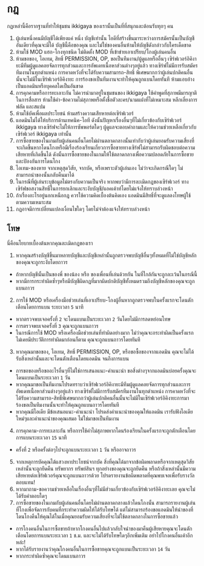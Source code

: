 # กฎ 

กฎเหล่านี้คือรากฐานที่ทำให้ชุมชน ikkigaya ของเรานั้นเป็นที่ที่สนุกและต้อนรับทุกๆ คน

1. ผู้เล่นหนึ่งคนมีบัญชีได้เพียงแค่ หนึ่ง บัญชีเท่านั้น ไอดีที่สร้างขึ้นมาระหว่างการสมัครนั้นเป็นบัญชีอันเดียวที่คุณจะมีได้ บัญชีนี้คือของคุณ และไม่ใช่ของคนอื่นห้ามให้บัญชีดังกล่าวกับใครเด็ดขาด
2. ห้ามใช้ MOD แฮก-โกงทุกชนิด ไม่ติดตั้ง MOD ที่เข้าข่ายเอาเปรียบ/โกงผู้เล่นคนอื่น
3. ห้ามขอของ, ไอเทม, สิทธิ์ PERMISSION, OP, ขอเป็นทีมงาน/ผู้ดูแลหรืออื่นๆ เซิร์ฟเวอร์อิคิงายะมีทีมผู้ดูแลคอยจัดการทุกส่วนและการอัพเดทเนื้อหาส่วนต่างๆอยู่แล้ว ทางเซิร์ฟไม่มีการรับสมัครทีมงานในทุกตำแหน่ง การคาดหวังที่จะได้รับความสามารถ-สิทธิ์ พิเศษมากกว่าผู้เล่นปกติคนอื่นนั้นจะไม่มีในเซิร์ฟเวอร์อิคิงายะ การร้องขอเป็นทีมงานจะทำให้คุณถูกแบนโดยทันที ห้ามแอบอ้างเป็นแอดมินหรือบุคคลใดเป็นอันขาด
4. การคุกคามหรือการทะเลาะกัน ไม่ควรนำมาอยู่ในชุมชนของ ikkigaya ใช้คำพูดที่สุภาพมีมารญาติในการสื่อสาร ห้ามใช้คำ-ข้อความไม่สุภาพหรือตั้งชื่อตัวละคร/นามแฝงที่ไม่เหมาะสม หลีกเลี่ยงการฟลัด และสแปม
5. ห้ามใช้บัคเพื่อผลประโยชน์ ห้ามสร้างความเสียหายต่อเซิร์ฟเวอร์
6. แอดมินไม่ได้ให้บริการด้านเทคนิค-ไอที ดังนั้นปัญหาเรื่องอื่นๆที่ไม่เกี่ยวข้องกับเซิร์ฟเวอร์ ikkigaya ทางเซิร์ฟจะไม่ให้การซัพพอร์ตใดๆ ผู้ดูแลจะตอบคำถามและให้ความช่วยเหลือเกี่ยวกับเซิร์ฟเวอร์ ikkigaya เท่านั้น
7. การซื้อขายของในเกมกับผู้เล่นคนอื่นโดยไม่ผ่านตลาดกลางนั้นเท่ากับว่าผู้เล่นยอมรับความเสี่ยงที่จะเกิดขึ้นหากโดนโกงหรือมีเรื่องร้องเรียนเกี่ยวการซื้อขายทางเซิร์ฟไม่สามารถรับผิดชอบต่อความเสียหายที่เกิดขึ้นได้ ดังนั้นการซื้อขายของในเกมให้ใช้ตลาดกลางเพื่อความปลอดภัยในการซื้อขายและป้องกันการโดนโกง
8. ไอเทม-ของหาย จากเหตุสุดวิสัย, จากบัค, หรือเพราะตัวผู้เล่นเอง ไม่ว่าจะเกิดกรณีใดๆ ไม่สามารถนำของนั้นกลับคืนมาได้
9. ในกรณีที่ผู้เล่นระบุข้อมูลไม่ตรงกับความเป็นจริง หากพบว่ามีการละเมิดกฎของเซิร์ฟเวอร์ ทางเซิร์ฟขอสงวนสิทธิ์ในการยกเลิกและระงับบัญชี/แอคเค้าท์โดยไม่แจ้งให้ทราบล่วงหน้า
10. ถ้าเรื่องอะไรอยู่นอกเหนือกฎ ควรใช้ความคิดเบื้องต้นคิดเอง แอดมินมีสิทธิ์ที่จะดูแลลงโทษผู้ใช้ตามความเหมาะสม
11. กฎอาจมีการเปลี่ยนแปลงเงื่อนไขใดๆ โดยไม่จำต้องแจ้งให้ทราบล่วงหน้า

## โทษ 

นี่คือนโยบายเบื้องต้นหากคุณละเมิดกฎของเรา

1. หากคุณสร้างบัญชีขึ้นมาหลายบัญชีและบัญชีเหล่านั้นถูกตรวจพบบัญชีอื่นๆทั้งหมดที่ไม่ใช่บัญชีหลักของคุณจะถูกระงับโดยถาวร
- ถ้าหากบัญชีนั้นเป็นของพี่ ของน้อง หรือ ของเพื่อนที่เล่นด้วยกัน ในที่ใกล้กันจะถูกละเว้นในกรณีนี้
- หากมีการกระทำผิดซ้ำๆหรือมีบัญชีผิดกฎที่มากผิดปกติบัญชีทั้งหมดรวมถึงบัญชีหลักของคุณจะถูกแบนถาวร
2. การใช้ MOD หรือเครื่องมือช่วยเล่นที่เอาเปรียบ-โกงผู้อื่นหากถูกตรวจพบในครั้งแรกจะโดนตักเตือนโดยการแบน ระยะเวลา `5` นาที
- หากตรวจพบเจอครั้งที่ `2` จะโดนแบนเป็นระยะเวลา `2` วันโดยไม่มีการลดหย่อนโทษ
- การตรวจพบเจอครั้งที่ `3` คุณจะถูกแบนถาวร
- ในกรณีการใช้ MOD หรือเครื่องมือช่วยเล่นที่ทำผิดอย่างมาก ไม่ว่าคุณจะกระทำผิดเป็นครั้งแรกไม่เคยมีประวัติการทำผิดมาก่อนก็ตาม คุณจะถูกแบนถาวรโดยทันที
3. หากคุณมาขอของ, ไอเทม, สิทธิ์ PERMISSION, OP, หรือขอซื้อของจากแอดมิน คุณจะไม่ได้รับสิ่งเหล่านั้นและจะโดนตักเตือนโดยแอดมิน จนถึงการแบน
- การขอของหรือขออะไรอื่นๆที่ไม่ใช่การเสนอแนะ-คำแนะนำ ขอสิ่งต่างๆจากแอดมินบ่อยครั้งคุณจะโดนแบนเป็นระยะเวลา `1` วัน
- หากคุณมาขอเป็นทีมงานโปรดทราบว่าเซิร์ฟเวอร์อิคิงายะมีทีมผู้ดูแลคอยจัดการทุกส่วนและการอัพเดทเนื้อหาส่วนต่างๆอยู่แล้ว ทางเซิร์ฟไม่มีการรับสมัครทีมงานในทุกตำแหน่ง การคาดหวังที่จะได้รับความสามารถ-สิทธิ์พิเศษมากกว่าผู้เล่นปกติคนอื่นนั้นจะไม่มีในเซิร์ฟเวอร์อิคิงายะการมาร้องขอเป็นทีมงานนั้นจะทำให้คุณถูกแบนถาวรโดยทันที
- หากคุณมีไอเดีย มีข้อเสนอแนะ-คำแนะนำ โปรดส่งคำแนะนำของคุณให้แอดมิน เรารับฟังไอเดียใหม่ๆและคำแนะนำของคุณเสมอ ไม่ใช่มาขอเป็นทีมงาน
4. การคุกคาม-การทะเลาะกัน หรือการใช้คำไม่สุภาพหากโดนร้องเรียนในครั้งแรกจะถูกตักเตือนโดยการแบนระยะเวลา `15` นาที
- ครั้งที่ `2` หรือครั้งต่อๆไปจะถูกแบนระยะเวลา `1` วัน หรืออาจถาวร
5. จากเหตุการบัคคุณได้แสวงหาประโยชน์จากบัค สิ่งที่คุณได้มาจากข้อผิดพลาดหรือจากเหตุสุดวิสัยเหล่านั้นจะถูกยึดคืน ทรัพยากร ทรัพย์สินฯ ทุกอย่างของคุณจะถูกยึดคืน หรือถ้าสิ่งเหล่านั้นมีความเสียหายต่อเซิร์ฟเวอร์คุณจะถูกแบนถาวรด้วย
โปรดรายงานข้อผิดพลาดที่คุณพบเจอเพื่อรับรางวัลตอบแทน!
6. หากมาถาม-ขอความช่วยเหลือในเรื่องอื่นๆที่ไม่มีส่วนเกี่ยวข้องกับเซิร์ฟเวอร์อิคิงายะเลย คุณจะไม่ได้รับคำตอบใดๆ
7. การซื้อขายของในเกมกับผู้เล่นคนอื่นโดยไม่ผ่านตลาดกลางแล้วโดนโกงนั้น สามารถรายงานผู้เล่นที่โกงเพื่อจัดการกับคนที่กระทำความผิดให้ได้รับโทษได้ แต่ไม่สามารถร้องขอแอดมินให้นำของที่โดนโกงคืนให้คุณได้ในเมื่อคุณยอมรับความเสี่ยงที่จะไม่ใช้ตลาดกลางในการซื้อขายแล้ว
- การโกงคนอื่นในการซื้อขายถ้าหากโกงคนอื่นไปแล้วกลับใจนำของมาคืนผู้เสียหายคุณจะโดนตักเตือนโดยการแบนระยะเวลา `1` ช.ม. และจะไม่ได้รับโทษใดๆอีกเพิ่มเติม อย่าไปโกงคนอื่นเค้าอีกหล่ะ!
- หากได้รับรายงานว่าคุณโกงคนอื่นในการซื้อขายคุณจะถูกแบนเป็นระยะเวลา `14` วัน
- หากกระทำผิดซ้ำคุณจะโดนแบนถาวร
